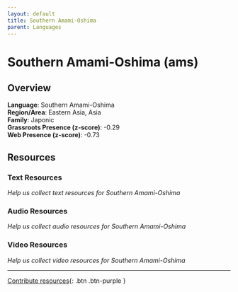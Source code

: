 ```yaml
---
layout: default
title: Southern Amami-Oshima
parent: Languages
---
```


# Southern Amami-Oshima (ams)

## Overview

**Language**: Southern Amami-Oshima  
**Region/Area**: Eastern Asia, Asia  
**Family**: Japonic  
**Grassroots Presence (z-score)**: -0.29  
**Web Presence (z-score)**: -0.73  

## Resources

### Text Resources
*Help us collect text resources for Southern Amami-Oshima*

### Audio Resources
*Help us collect audio resources for Southern Amami-Oshima*

### Video Resources
*Help us collect video resources for Southern Amami-Oshima*

---

[Contribute resources](https://forms.office.com/e/1SfLJx3u1r){: .btn .btn-purple }
